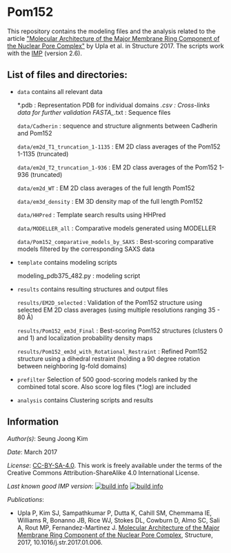 # Pom152

This repository contains the modeling files and the analysis related to the
article ["Molecular Architecture of the Major Membrane Ring Component of the Nuclear Pore Complex"](https://www.ncbi.nlm.nih.gov/pubmed/28162953)
by Upla et al. in Structure 2017. The scripts work with the [IMP](http://salilab.org/imp) (version 2.6).

## List of files and directories:

- `data`		            contains all relevant data 
   
   *.pdb : Representation PDB for individual domains
   *.csv : Cross-links data for further validation
   FASTA_*.txt : Sequence files

  `data/Cadherin` : sequence and structure alignments between Cadherin and Pom152
  
  `data/em2d_T1_truncation_1-1135` : EM 2D class averages of the Pom152 1-1135 (truncated)
  
  `data/em2d_T2_truncation_1-936` : EM 2D class averages of the Pom152 1-936 (truncated)
  
  `data/em2d_WT` : EM 2D class averages of the full length Pom152
  
  `data/em3d_density` : EM 3D density map of the full length Pom152
  
  `data/HHPred` : Template search results using HHPred
  
  `data/MODELLER_all` : Comparative models generated using MODELLER
  
  `data/Pom152_comparative_models_by_SAXS` : Best-scoring comparative models filtered by the corresponding SAXS data


- `template`			                  contains modeling scripts

  modeling_pdb375_482.py  : modeling script


- `results`		                      contains resulting structures and output files

  `results/EM2D_selected` : Validation of the Pom152 structure using selected EM 2D class averages (using multiple resolutions ranging 35 - 80 Å)
  
  `results/Pom152_em3d_Final` : Best-scoring Pom152 structures (clusters 0 and 1) and localization probability density maps
  
  `results/Pom152_em3d_with_Rotational_Restraint` : Refined Pom152 structure using a dihedral restraint (holding a 90 degree rotation between neighboring Ig-fold domains)


- `prefilter`			                 Selection of 500 good-scoring models ranked by the combined total score.  Also score log files (*.log) are included

- `analysis`			                  contains Clustering scripts and results


## Information

_Author(s)_: Seung Joong Kim

_Date_: March 2017

_License_: [CC-BY-SA-4.0](https://creativecommons.org/licenses/by-sa/4.0/legalcode).
This work is freely available under the terms of the Creative Commons
Attribution-ShareAlike 4.0 International License.

_Last known good IMP version_: [![build info](https://integrativemodeling.org/systems/?sysstat=27&branch=master)](https://integrativemodeling.org/systems/) [![build info](https://integrativemodeling.org/systems/?sysstat=27&branch=develop)](https://integrativemodeling.org/systems/)

_Publications_:
 - Upla P, Kim SJ, Sampathkumar P, Dutta K, Cahill SM, Chemmama IE, Williams R, Bonanno JB, Rice WJ, Stokes DL, Cowburn D, Almo SC, Sali A, Rout MP, Fernandez-Martinez J. [Molecular Architecture of the Major Membrane Ring Component of the Nuclear Pore Complex](https://www.ncbi.nlm.nih.gov/pubmed/28162953), Structure, 2017, 10.1016/j.str.2017.01.006.
